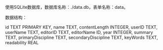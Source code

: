 使用SQLite数据库，数据库名称：./data.db，表单名称：data。

数据结构：

id TEXT PRIMARY KEY,
    name TEXT,
    contentLength INTEGER,
    userID TEXT,
    userName TEXT,
    editorID TEXT,
    editorName ID,
    year INTEGER,
    summary TEXT,
    primaryDiscipline TEXT,
    secondaryDiscipline TEXT,
    keyWords TEXT,
    readability REAL